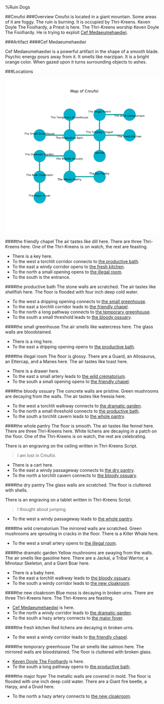 %Ruin Dogs

##Cmufoi
###Overview
Cmufoi is located in a giant mountain. Some areas of it are foggy. The ruin is burning. It is occupied by Thri-Kreens. <a name="Keven-Doyle-The-Foolhardy"></a>Keven Doyle The Foolhardy, a Priest is here. The Thri-Kreens worship Keven Doyle The Foolhardy. He  is trying to exploit [Cef Medaeumehaedwi](#Cef-Medaeumehaedwi). 



###Artifact
####<a name="Cef-Medaeumehaedwi"></a>Cef Medaeumehaedwi


Cef Medaeumehaedwi is a powerful artifact in the shape of a smooth blade. Psychic energy pours away from it. It smells like marzipan. It is a bright orange color. When gazed upon it turns surrounding objects to ashes. 





###Locations


![](../v2/images/Cmufoi.png)

####<a name="the-friendly-chapel"></a>the friendly chapel
The air tastes like dill here. There are three Thri-Kreens here. One of the Thri-Kreens is on watch, the rest are feasting. 



* There is a key here.
* To the west a torchlit corridor connects to [the productive bath](#the-productive-bath).
* To the east a windy corridor opens to [the fresh kitchen](#the-fresh-kitchen).
* To the north a small opening opens to [the illegal room](#the-illegal-room).
* To the south is the entrance.


####<a name="the-productive-bath"></a>the productive bath
The stone walls are scratched. The air tastes like shellfish here. The floor is flooded with four inch deep cold water. 



* To the west a dripping opening connects to [the small greenhouse](#the-small-greenhouse).
* To the east a torchlit corridor leads to [the friendly chapel](#the-friendly-chapel).
* To the north a long pathway connects to [the temporary greenhouse](#the-temporary-greenhouse).
* To the south a small threshold leads to [the bloody ossuary](#the-bloody-ossuary).


####<a name="the-small-greenhouse"></a>the small greenhouse
The air smells like watercress here. The glass walls are bloodstained. 



* There is a ring here.
* To the east a dripping opening opens to [the productive bath](#the-productive-bath).


####<a name="the-illegal-room"></a>the illegal room
The floor is glossy. There are a Guard, an Allosaurus, an Ettercap, and a Manes here. The air tastes like toast here. 



* There is a drawer here.
* To the east a small artery leads to [the wild crematorium](#the-wild-crematorium).
* To the south a small opening opens to [the friendly chapel](#the-friendly-chapel).


####<a name="the-bloody-ossuary"></a>the bloody ossuary
The concrete walls are pristine. Green mushrooms are decaying from the walls. The air tastes like freesia here. 



* To the west a torchlit walkway connects to [the dramatic garden](#the-dramatic-garden).
* To the north a small threshold connects to [the productive bath](#the-productive-bath).
* To the south a torchlit cavern leads to [the whole pantry](#the-whole-pantry).


####<a name="the-whole-pantry"></a>the whole pantry
The floor is smooth. The air tastes like fennel here. There are three Thri-Kreens here. White lichens are decaying in a patch on the floor. One of the Thri-Kreens is on watch, the rest are celebrating. 

There is an engraving on the ceiling written in Thri-Kreens Script. 

> I am lost in Cmufoi.
>


* There is a cart here.
* To the east a windy passageway connects to [the dry pantry](#the-dry-pantry).
* To the north a torchlit cavern connects to [the bloody ossuary](#the-bloody-ossuary).


####<a name="the-dry-pantry"></a>the dry pantry
The glass walls are scratched. The floor is cluttered with shells. 

There is an engraving on a tablet written in Thri-Kreens Script. 

> I thought about jumping.
>


* To the west a windy passageway leads to [the whole pantry](#the-whole-pantry).


####<a name="the-wild-crematorium"></a>the wild crematorium
The mirrored walls are scratched. Green mushrooms are sprouting in cracks in the floor. There is a Killer Whale here. 



* To the west a small artery opens to [the illegal room](#the-illegal-room).


####<a name="the-dramatic-garden"></a>the dramatic garden
Yellow mushrooms are swaying from the walls. The air smells like gasoline here. There are a Jackal, a Tribal Warrior, a Minotaur Skeleton, and a Giant Boar here. 



* There is a baby here.
* To the east a torchlit walkway leads to [the bloody ossuary](#the-bloody-ossuary).
* To the south a windy corridor leads to [the new cloakroom](#the-new-cloakroom).


####<a name="the-new-cloakroom"></a>the new cloakroom
Blue moss is decaying in broken urns. There are three Thri-Kreens here. The Thri-Kreens are feasting. 



* [Cef Medaeumehaedwi](#Cef-Medaeumehaedwi) is here.
* To the north a windy corridor leads to [the dramatic garden](#the-dramatic-garden).
* To the south a hazy artery connects to [the major foyer](#the-major-foyer).


####<a name="the-fresh-kitchen"></a>the fresh kitchen
Red lichens are decaying in broken urns. 



* To the west a windy corridor leads to [the friendly chapel](#the-friendly-chapel).


####<a name="the-temporary-greenhouse"></a>the temporary greenhouse
The air smells like salmon here. The mirrored walls are bloodstained. The floor is cluttered with broken glass. 



* [Keven Doyle The Foolhardy](#Keven-Doyle-The-Foolhardy) is here.
* To the south a long pathway opens to [the productive bath](#the-productive-bath).


####<a name="the-major-foyer"></a>the major foyer
The metallic walls are covered in mold. The floor is flooded with one inch deep cold water. There are a Giant fire beetle, a Harpy, and a Druid here. 



* To the north a hazy artery connects to [the new cloakroom](#the-new-cloakroom).


